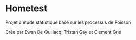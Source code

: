 # Hometest
Projet d'étude statistique basé sur les processus de Poisson

Crée par Ewan De Quillacq, Tristan Gay et Clément Gris